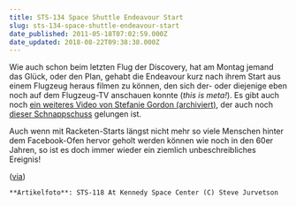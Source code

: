 ```yaml
---
title: STS-134 Space Shuttle Endeavour Start
slug: sts-134-space-shuttle-endeavour-start
date_published: 2011-05-18T07:02:59.000Z
date_updated: 2018-08-22T09:38:38.000Z
---
```


Wie auch schon beim letzten Flug der Discovery,  hat am Montag jemand das Glück, oder den Plan, gehabt die Endeavour  kurz nach ihrem Start aus einem Flugzeug heraus filmen zu können, den  sich der- oder diejenige eben noch auf dem Flugzeug-TV anschauen konnte (*this is meta!*). Es gibt auch noch [ein weiteres Video von Stefanie Gordon (archiviert)](http://web.archive.org/web/20110519203326/http://www.twitvid.com:80/W5SRJ), der auch noch [dieser Schnappschuss](http://twitpic.com/4yg6hs) gelungen ist.

Auch wenn mit Racketen-Starts längst nicht mehr so viele Menschen hinter dem Facebook-Ofen hervor geholt werden können wie noch in den 60er Jahren, so ist es doch immer wieder ein ziemlich unbeschreibliches Ereignis!

([via](http://www.misterhonk.de/blog/18855/sts-134-space-shuttle-endeavour-liftoff-seen-from-a-plane/))

`**Artikelfoto**: STS-118 At Kennedy Space Center (C) Steve Jurvetson`
